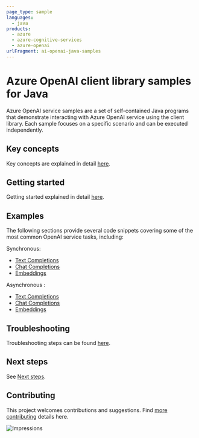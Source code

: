 ```yaml
---
page_type: sample
languages:
  - java
products: 
  - azure 
  - azure-cognitive-services
  - azure-openai
urlFragment: ai-openai-java-samples
---
```


# Azure OpenAI client library samples for Java

Azure OpenAI service samples are a set of self-contained Java programs that demonstrate interacting with Azure OpenAI 
service using the client library. Each sample focuses on a specific scenario and can be executed independently.

## Key concepts
Key concepts are explained in detail [here][SDK_README_KEY_CONCEPTS].

## Getting started
Getting started explained in detail [here][SDK_README_GETTING_STARTED].

## Examples
The following sections provide several code snippets covering some of the most common OpenAI service tasks, including:

Synchronous:
- [Text Completions][sample_get_completions]
- [Chat Completions][sample_get_chat_completions]
- [Embeddings][sample_get_embedding]

Asynchronous :
- [Text Completions][async_sample_get_completions]
- [Chat Completions][async_sample_get_chat_completions]
- [Embeddings][async_sample_get_embedding]

## Troubleshooting
Troubleshooting steps can be found [here][SDK_README_TROUBLESHOOTING].

## Next steps
See [Next steps][SDK_README_NEXT_STEPS].

## Contributing
This project welcomes contributions and suggestions. Find [more contributing][SDK_README_CONTRIBUTING] details here.

<!-- LINKS -->
[KEYS_SDK_README]: https://github.com/Azure/azure-sdk-for-java/blob/feature/open-ai/sdk/openai/azure-ai-openai/README.md
[SDK_README_CONTRIBUTING]: https://github.com/Azure/azure-sdk-for-java/blob/feature/open-ai/sdk/openai/azure-ai-openai/README.md#contributing
[SDK_README_GETTING_STARTED]: https://github.com/Azure/azure-sdk-for-java/blob/feature/open-ai/sdk/openai/azure-ai-openai/README.md#getting-started
[SDK_README_TROUBLESHOOTING]: https://github.com/Azure/azure-sdk-for-java/blob/feature/open-ai/sdk/openai/azure-ai-openai/README.md#troubleshooting
[SDK_README_KEY_CONCEPTS]: https://github.com/Azure/azure-sdk-for-java/blob/feature/open-ai/sdk/openai/azure-ai-openai/README.md#key-concepts
[SDK_README_DEPENDENCY]: https://github.com/Azure/azure-sdk-for-java/blob/feature/open-ai/sdk/openai/azure-ai-openai/README.md#adding-the-package-to-your-product
[SDK_README_NEXT_STEPS]: https://github.com/Azure/azure-sdk-for-java/blob/feature/open-ai/sdk/openai/azure-ai-openai/README.md#next-steps

[async_sample_get_completions]: https://github.com/Azure/azure-sdk-for-java/blob/feature/open-ai/sdk/openai/azure-ai-openai/src/samples/java/com/azure/ai/openai/GetCompletionsAsync.java
[async_sample_get_chat_completions]: https://github.com/Azure/azure-sdk-for-java/blob/feature/open-ai/sdk/openai/azure-ai-openai/src/samples/java/com/azure/ai/openai/GetChatCompletionsAsync.java
[async_sample_get_embedding]: https://github.com/Azure/azure-sdk-for-java/blob/feature/open-ai/sdk/openai/azure-ai-openai/src/samples/java/com/azure/ai/openai/GetEmbeddingsAsync.java

[sample_get_completions]: https://github.com/Azure/azure-sdk-for-java/blob/feature/open-ai/sdk/openai/azure-ai-openai/src/samples/java/com/azure/ai/openai/GetCompletions.java
[sample_get_chat_completions]: https://github.com/Azure/azure-sdk-for-java/blob/feature/open-ai/sdk/openai/azure-ai-openai/src/samples/java/com/azure/ai/openai/GetChatCompletions.java
[sample_get_embedding]: https://github.com/Azure/azure-sdk-for-java/blob/feature/open-ai/sdk/openai/azure-ai-openai/src/samples/java/com/azure/ai/openai/GetEmbeddings.java

![Impressions](https://azure-sdk-impressions.azurewebsites.net/api/impressions/azure-sdk-for-java%2Fsdk%2Fopenai%2Fazure-ai-openai%2FREADME.png)
